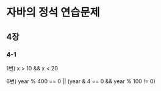 # 자바의 정석 연습문제

## 4장

### 4-1
1번) x > 10 && x < 20

6번) year % 400 == 0 || (year & 4 == 0 && year % 100 != 0)


